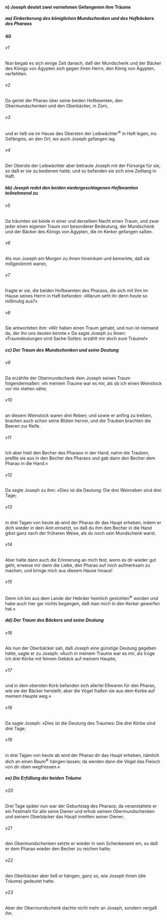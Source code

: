 #### n) Joseph deutet zwei vornehmen Gefangenen ihre Träume

##### aa) Einkerkerung des königlichen Mundschenken und des Hofbäckers des Pharaos

__40__

###### v1
Nun begab es sich einige Zeit danach, daß der Mundschenk und der Bäcker des Königs von Ägypten sich gegen ihren Herrn, den König von Ägypten, verfehlten.

###### v2
Da geriet der Pharao über seine beiden Hofbeamten, den Obermundschenken und den Oberbäcker, in Zorn,

###### v3
und er ließ sie im Hause des Obersten der Leibwächter<sup title="vgl. 37,36">&#x2732;</sup>
 in Haft legen, ins Gefängnis, an den Ort, wo auch Joseph gefangen lag.

###### v4
Der Oberste der Leibwächter aber betraute Joseph mit der Fürsorge für sie, so daß er sie zu bedienen hatte; und so befanden sie sich eine Zeitlang in Haft.

##### bb) Joseph redet den beiden niedergeschlagenen Hofbeamten teilnehmend zu


###### v5
Da träumten sie beide in einer und derselben Nacht einen Traum, und zwar jeder einen eigenen Traum von besonderer Bedeutung, der Mundschenk und der Bäcker des Königs von Ägypten, die im Kerker gefangen saßen.

###### v6
Als nun Joseph am Morgen zu ihnen hineinkam und bemerkte, daß sie mißgestimmt waren,

###### v7
fragte er sie, die beiden Hofbeamten des Pharaos, die sich mit ihm im Hause seines Herrn in Haft befanden: »Warum seht ihr denn heute so mißmutig aus?«

###### v8
Sie antworteten ihm: »Wir haben einen Traum gehabt, und nun ist niemand da, der ihn uns deuten könnte.« Da sagte Joseph zu ihnen: »Traumdeutungen sind Sache Gottes: erzählt mir doch eure Träume!«

##### cc) Der Traum des Mundschenken und seine Deutung


###### v9
Da erzählte der Obermundschenk dem Joseph seinen Traum folgendermaßen: »In meinem Traume war es mir, als ob ich einen Weinstock vor mir stehen sähe;

###### v10
an diesem Weinstock waren drei Reben; und sowie er anfing zu treiben, brachen auch schon seine Blüten hervor, und die Trauben brachten die Beeren zur Reife.

###### v11
Ich aber hielt den Becher des Pharaos in der Hand, nahm die Trauben, preßte sie aus in den Becher des Pharaos und gab dann den Becher dem Pharao in die Hand.«

###### v12
Da sagte Joseph zu ihm: »Dies ist die Deutung: Die drei Weinreben sind drei Tage;

###### v13
in drei Tagen von heute ab wird der Pharao dir das Haupt erheben, indem er dich wieder in dein Amt einsetzt, so daß du ihm den Becher in die Hand gibst ganz nach der früheren Weise, als du noch sein Mundschenk warst.

###### v14
Aber halte dann auch die Erinnerung an mich fest, wenn es dir wieder gut geht, erweise mir dann die Liebe, den Pharao auf mich aufmerksam zu machen, und bringe mich aus diesem Hause hinaus!

###### v15
Denn ich bin aus dem Lande der Hebräer heimlich gestohlen<sup title="oder: schmählich entführt">&#x2732;</sup>
 worden und habe auch hier gar nichts begangen, daß man mich in den Kerker geworfen hat.«

##### dd) Der Traum des Bäckers und seine Deutung


###### v16
Als nun der Oberbäcker sah, daß Joseph eine günstige Deutung gegeben hatte, sagte er zu Joseph: »Auch in meinem Traume war es mir, als trüge ich drei Körbe mit feinem Gebäck auf meinem Haupte;

###### v17
und in dem obersten Korb befanden sich allerlei Eßwaren für den Pharao, wie sie der Bäcker herstellt; aber die Vögel fraßen sie aus dem Korbe auf meinem Haupte weg.«

###### v18
Da sagte Joseph: »Dies ist die Deutung des Traumes: Die drei Körbe sind drei Tage;

###### v19
in drei Tagen von heute ab wird der Pharao dir das Haupt erheben, nämlich dich an einen Baum<sup title="oder: Pfahl">&#x2732;</sup>
 hängen lassen; da werden dann die Vögel das Fleisch von dir oben wegfressen.«

##### ee) Die Erfüllung der beiden Träume


###### v20
Drei Tage später nun war der Geburtstag des Pharaos; da veranstaltete er ein Festmahl für alle seine Diener und erhob seinem Obermundschenken und seinem Oberbäcker das Haupt inmitten seiner Diener;

###### v21
den Obermundschenken setzte er wieder in sein Schenkenamt ein, so daß er dem Pharao wieder den Becher zu reichen hatte;

###### v22
den Oberbäcker aber ließ er hängen, ganz so, wie Joseph ihnen (die Träume) gedeutet hatte.

###### v23
Aber der Obermundschenk dachte nicht mehr an Joseph, sondern vergaß ihn.